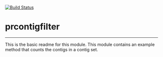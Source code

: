 [![Build Status](https://travis-ci.org/pranjan77/prcontigfilter.svg?branch=master)](https://travis-ci.org/pranjan77/prcontigfilter)

# prcontigfilter
---

This is the basic readme for this module. This module contains an example method that counts the contigs in a contig set.